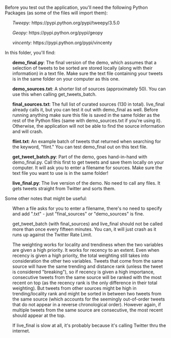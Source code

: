 <p>Before you test out the application, you'll need the following Python Packages (as some of the files will import them):</p>
<ul><em>Tweepy:</em> https://pypi.python.org/pypi/tweepy/3.5.0</ul>
<ul><em>Geopy:</em> https://pypi.python.org/pypi/geopy</ul>
<ul><em>vincenty:</em> https://pypi.python.org/pypi/vincenty</ul>

<p>In this folder, you'll find:</p>
<ul><b>demo_final.py</b>: The final version of the demo, which assumes that a selection of tweets to be sorted are stored locally (along with their information) in a text file. Make sure the text file containing your tweets is in the same folder on your computer as this one.</ul>
<ul><b>demo_sources.txt</b>: A shorter list of sources (approximately 50). You can use this when calling get_tweets_batch.</ul>
<ul><b>final_sources.txt</b>: The full list of curated sources (130 in total). live_final already calls it, but you can test it out with demo_final as well. Before running anything make sure this file is saved in the same folder as the rest of the Python files (same with demo_sources.txt if you're using it). Otherwise, the application will not be able to find the source information and will crash.</b></ul>
<ul><b>flint.txt</b>: An example batch of tweets that returned when searching for the keyword, "flint." You can test demo_final out on this text file.</ul>
<ul><b>get_tweet_batch.py</b>: Part of the demo, goes hand-in-hand with demo_final.py. Call this first to get tweets and save them locally on your computer. It will ask you to enter a filename for sources. Make sure the text file you want to use is in the same folder!</ul>
<ul><b>live_final.py</b>: The live version of the demo. No need to call any files. It gets tweets straight from Twitter and sorts them.</ul>

<p>Some other notes that might be useful:</p>
<ul>When a file asks for you to enter a filename, there's no need to specify and add ".txt" - just "final_sources" or "demo_sources" is fine.</ul>
<ul>get_tweet_batch (with final_sources) and live_final should not be called more than once every fifteen minutes. You can, it will just crash as it runs up against the Twitter Rate Limit.</ul>
<ul>The weighting works for locality and trendiness when the two variables are given a high priority. It works for recency to an extent. Even when recency is given a high priority, the total weighting still takes into consideration the other two variables. Tweets that come from the same source will have the same trending and distance rank (unless the tweet is considered "breaking"), so if recency is given a high importance, consecutive tweets from the same source will be ranked with the most recent on top (as the recency rank is the only difference in their total weighting). But tweets from other sources might be high in trending/locality rank and might be sorted in between two tweets from the same source (which accounts for the seemingly out-of-order tweets that do not appear in a reverse chronological order). However again, if multiple tweets from the same source are consecutive, the most recent should appear at the top.</ul>
<ul>If live_final is slow at all, it's probably because it's calling Twitter thru the internet.</ul>

